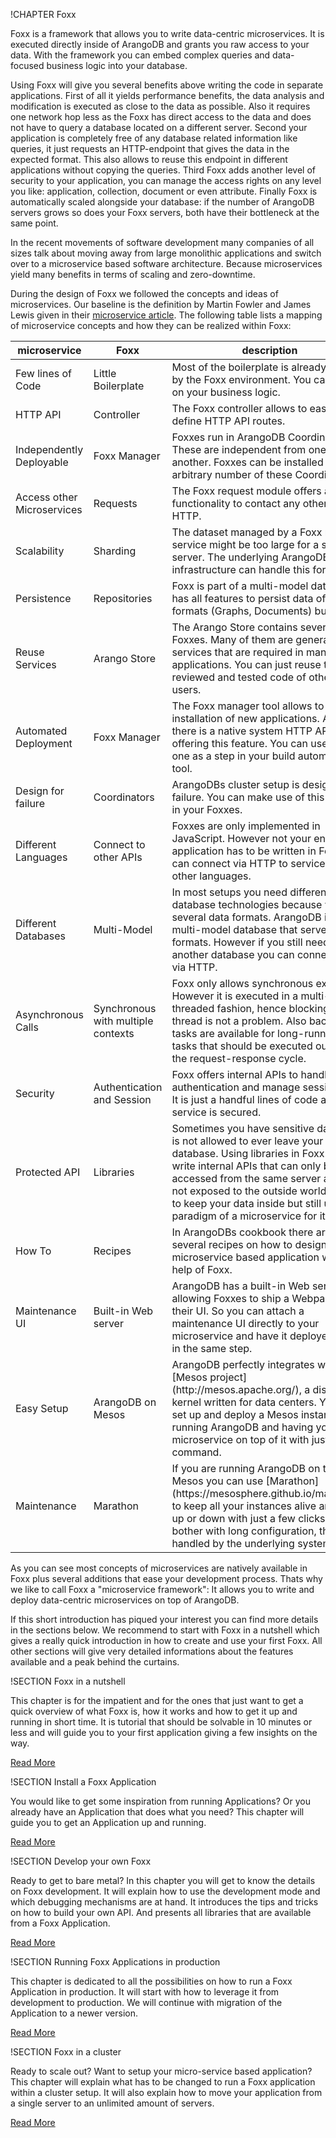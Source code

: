 !CHAPTER Foxx

Foxx is a framework that allows you to write data-centric microservices.
It is executed directly inside of ArangoDB and grants you raw access to your data.
With the framework you can embed complex queries and data-focused business logic into your database.

Using Foxx will give you several benefits above writing the code in separate applications.
First of all it yields performance benefits, the data analysis and modification is executed as close to the data as possible.
Also it requires one network hop less as the Foxx has direct access to the data and does not have to query a database located on a different server.
Second your application is completely free of any database related information like queries, it just requests an HTTP-endpoint that gives the data in the expected format.
This also allows to reuse this endpoint in different applications without copying the queries.
Third Foxx adds another level of security to your application, you can manage the access rights on any level you like: application, collection, document or even attribute.
Finally Foxx is automatically scaled alongside your database: if the number of ArangoDB servers grows so does your Foxx servers, both have their bottleneck at the same point.

In the recent movements of software development many companies of all sizes talk about
moving away from large monolithic applications and switch over to a microservice based software architecture.
Because microservices yield many benefits in terms of scaling and zero-downtime.

During the design of Foxx we followed the concepts and ideas of microservices.
Our baseline is the definition by Martin Fowler and James Lewis given in their [microservice article](http://martinfowler.com/articles/microservices.html).
The following table lists a mapping of microservice concepts and how they can be realized within Foxx:

<table>
  <thead>
    <tr>
      <th>microservice</th>
      <th>Foxx</th>
      <th>description</th>
    </tr>
  </thead>
  <tbody>
    <tr>
      <td>Few lines of Code</td>
      <td>Little Boilerplate</td>
      <td>Most of the boilerplate is already handled by the Foxx environment. You can focus on your business logic.</td>
    </tr>
    <tr>
      <td>HTTP API</td>
      <td>Controller</td>
      <td>The Foxx controller allows to easily define HTTP API routes.</td>
    </tr>
    <tr>
      <td>Independently Deployable</td>
      <td>Foxx Manager</td>
      <td>Foxxes run in ArangoDB Coordinators. These are independent from one another. Foxxes can be installed on an arbitrary number of these Coordinators.</td>
    </tr>
    <tr>
      <td>Access other Microservices</td>
      <td>Requests</td>
      <td>The Foxx request module offers a simple functionality to contact any other API via HTTP.</td>
    </tr>
    <tr>
      <td>Scalability</td>
      <td>Sharding</td>
      <td>The dataset managed by a Foxx micro-service might be too large for a single server. The underlying ArangoDB infrastructure can handle this for you.</td>
    </tr>
    <tr>
      <td>Persistence</td>
      <td>Repositories</td>
      <td>Foxx is part of a multi-model database. It has all features to persist data of diverse formats (Graphs, Documents) built-in.</td>
    </tr>
    <tr>
      <td>Reuse Services</td>
      <td>Arango Store</td>
      <td>The Arango Store contains several Foxxes. Many of them are general-use services that are required in many applications. You can just reuse the reviewed and tested code of other Foxx users.</td>
    </tr>
    <tr>
      <td>Automated Deployment</td>
      <td>Foxx Manager</td>
      <td>The Foxx manager tool allows to trigger installation of new applications. Also there is a native system HTTP API offering this feature. You can use either one as a step in your build automation tool.</td>
    </tr>
    <tr>
      <td>Design for failure</td>
      <td>Coordinators</td>
      <td>ArangoDBs cluster setup is designed for failure. You can make use of this feature in your Foxxes.</td>
    </tr>
    <tr>
      <td>Different Languages</td>
      <td>Connect to other APIs</td>
      <td>Foxxes are only implemented in JavaScript. However not your entire application has to be written in Foxx. You can connect via HTTP to services in other languages.</td>
    </tr>
    <tr>
      <td>Different Databases</td>
      <td>Multi-Model</td>
      <td>In most setups you need different database technologies because you have several data formats. ArangoDB is a multi-model database that serves many formats. However if you still need another database you can connect to it via HTTP.</td>
    </tr>
    <tr>
      <td>Asynchronous Calls</td>
      <td>Synchronous with multiple contexts</td>
      <td>Foxx only allows synchronous execution. However it is executed in a multi-threaded fashion, hence blocking one thread is not a problem. Also background tasks are available for long-running tasks that should be executed outside of the request-response cycle.</td>
    </tr>
    <tr>
      <td>Security</td>
      <td>Authentication and Session</td>
      <td>Foxx offers internal APIs to handle authentication and manage session data. It is just a handful lines of code and your service is secured.</td>
    </tr>
    <tr>
      <td>Protected API</td>
      <td>Libraries</td>
      <td>Sometimes you have sensitive data that is not allowed to ever leave your database. Using libraries in Foxx you can write internal APIs that can only be accessed from the same server and are not exposed to the outside world. Perfect to keep your data inside but still using the paradigm of a microservice for it.</td>
    </tr>
    <tr>
      <td>How To</td>
      <td>Recipes</td>
      <td>In ArangoDBs cookbook there are several recipes on how to design a microservice based application with the help of Foxx.</td>
    </tr>
    <tr>
      <td>Maintenance UI</td>
      <td>Built-in Web server</td>
      <td>ArangoDB has a built-in Web server, allowing Foxxes to ship a Webpage as their UI. So you can attach a maintenance UI directly to your microservice and have it deployed with it in the same step.</td>
    </tr>
    <tr>
      <td>Easy Setup</td>
      <td>ArangoDB on Mesos</td>
      <td>ArangoDB perfectly integrates with the [Mesos project](http://mesos.apache.org/), a distributed kernel written for data centers. You can set up and deploy a Mesos instance running ArangoDB and having your microservice on top of it with just a single command.</td>
    </tr>
    <tr>
      <td>Maintenance</td>
      <td>Marathon</td>
      <td>If you are running ArangoDB on top of Mesos you can use [Marathon](https://mesosphere.github.io/marathon/) to keep all your instances alive and scale up or down with just a few clicks. Do not bother with long configuration, that is all handled by the underlying systems.</td>
    </tr>
  </tbody>
</table>

As you can see most concepts of microservices are natively available in Foxx plus several additions that ease your development
process.
Thats why we like to call Foxx a "microservice framework": It allows you to write and deploy data-centric microservices 
on top of ArangoDB.

If this short introduction has piqued your interest you can find more details in the sections below.
We recommend to start with Foxx in a nutshell which gives a really quick introduction in how to
create and use your first Foxx.
All other sections will give very detailed informations about the features available and a peak behind the curtains.

!SECTION Foxx in a nutshell

This chapter is for the impatient and for the ones that just want to get a quick overview
of what Foxx is, how it works and how to get it up and running in short time.
It is tutorial that should be solvable in 10 minutes or less and will guide you to your first
application giving a few insights on the way.

[Read More](Nutshell/README.md)

!SECTION Install a Foxx Application

You would like to get some inspiration from running Applications?
Or you already have an Application that does what you need?
This chapter will guide you to get an Application up and running.

[Read More](Install/README.md)

!SECTION Develop your own Foxx

Ready to get to bare metal?
In this chapter you will get to know the details on Foxx development.
It will explain how to use the development mode and which debugging mechanisms are at hand.
It introduces the tips and tricks on how to build your own API.
And presents all libraries that are available from a Foxx Application.

[Read More](Develop/README.md)


!SECTION Running Foxx Applications in production

This chapter is dedicated to all the possibilities on how to run a Foxx Application in production.
It will start with how to leverage it from development to production.
We will continue with migration of the Application to a newer version.

[Read More](Production/README.md)

!SECTION Foxx in a cluster

Ready to scale out?
Want to setup your micro-service based application?
This chapter will explain what has to be changed to run a Foxx application within a cluster setup.
It will also explain how to move your application from a single server to an unlimited amount of servers.

[Read More](Cluster/README.md)
